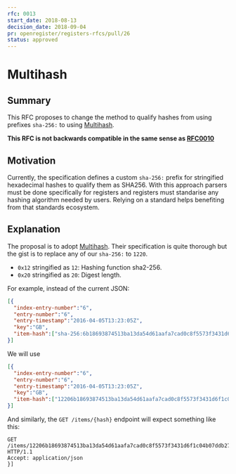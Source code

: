 ```yaml
---
rfc: 0013
start_date: 2018-08-13
decision_date: 2018-09-04
pr: openregister/registers-rfcs/pull/26
status: approved
---
```


# Multihash

## Summary

This RFC proposes to change the method to qualify hashes from using prefixes
`sha-256:` to using [Multihash](https://multiformats.io/multihash/).

**This RFC is not backwards compatible in the same sense as
[RFC0010](https://github.com/openregister/registers-rfcs/pull/24)**

## Motivation

Currently, the specification defines a custom `sha-256:` prefix for
stringified hexadecimal hashes to qualify them as SHA256. With this approach
parsers must be done specifically for registers and registers must standarise
any hashing algorithm needed by users. Relying on a standard helps benefiting
from that standards ecosystem.

## Explanation

The proposal is to adopt [Multihash](https://multiformats.io/multihash/).
Their specification is quite thorough but the gist is to replace any of our
`sha-256:` to `1220`.

* `0x12` stringified as `12`: Hashing function sha2-256.
* `0x20` stringified as `20`: Digest length.

For example, instead of the current JSON:

```json
[{
  "index-entry-number":"6",
  "entry-number":"6",
  "entry-timestamp":"2016-04-05T13:23:05Z",
  "key":"GB",
  "item-hash":["sha-256:6b18693874513ba13da54d61aafa7cad0c8f5573f3431d6f1c04b07ddb27d6bb"]
}]
```

We will use

```json
[{
  "index-entry-number":"6",
  "entry-number":"6",
  "entry-timestamp":"2016-04-05T13:23:05Z",
  "key":"GB",
  "item-hash":["12206b18693874513ba13da54d61aafa7cad0c8f5573f3431d6f1c04b07ddb27d6bb"]
}]
```

And similarly, the `GET /items/{hash}` endpoint will expect something like
this:

```http
GET /items/12206b18693874513ba13da54d61aafa7cad0c8f5573f3431d6f1c04b07ddb27d6bb HTTP/1.1
Accept: application/json
}]
```

